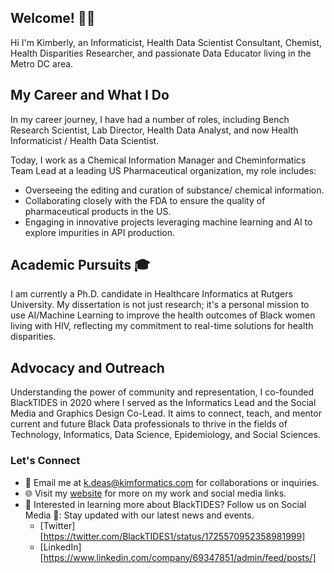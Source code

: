 ## Welcome! 👋🏾

Hi I'm Kimberly, an Informaticist, Health Data Scientist Consultant, Chemist, Health Disparities Researcher, and passionate Data Educator living in the Metro DC area. 

## My Career and What I Do
In my career journey, I have had a number of roles, including Bench Research Scientist, Lab Director, Health Data Analyst, and now Health Informaticist / Health Data Scientist.

Today, I work as a Chemical Information Manager and Cheminformatics Team Lead at a leading US Pharmaceutical organization, my role includes:
- Overseeing the editing and curation of substance/ chemical information.
- Collaborating closely with the FDA to ensure the quality of pharmaceutical products in the US.
- Engaging in innovative projects leveraging machine learning and AI to explore impurities in API production.

## Academic Pursuits 🎓

I am currently a Ph.D. candidate in Healthcare Informatics at Rutgers University. My dissertation is not just research; it's a personal mission to use AI/Machine Learning to improve the health outcomes of Black women living with HIV, reflecting my commitment to real-time solutions for health disparities.

## Advocacy and Outreach

Understanding the power of community and representation, I co-founded BlackTIDES in 2020 where I served as the Informatics Lead and the Social Media and Graphics Design Co-Lead. It aims to connect, teach, and mentor current and future Black Data professionals to thrive in the fields of Technology, Informatics, Data Science, Epidemiology, and Social Sciences.
### Let's Connect

- 📧 Email me at [k.deas@kimformatics.com](mailto:k.deas@kimformatics.com) for collaborations or inquiries.
- 🌐 Visit my [website](https://btdata.my.canva.site/kimformatics) for more on my work and social media links.
- 💼 Interested in learning more about BlackTIDES? Follow us on Social Media 📱: Stay updated with our latest news and events.
  - [Twitter][https://twitter.com/BlackTIDES1/status/1725570952358981999] 
  - [LinkedIn][https://www.linkedin.com/company/69347851/admin/feed/posts/] 



